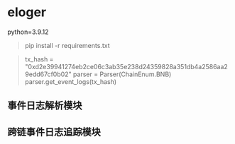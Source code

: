 # eloger
python=3.9.12

> pip install -r requirements.txt

> tx_hash = "0xd2e39941274eb2ce06c3ab35e238d24359828a351db4a2586aa29edd67cf0b02"
> parser = Parser(ChainEnum.BNB)
> parser.get_event_logs(tx_hash)




## 事件日志解析模块



## 跨链事件日志追踪模块